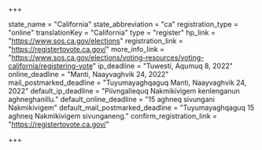 +++

state_name = "California"
state_abbreviation = "ca"
registration_type = "online"
translationKey = "California"
type = "register"
hp_link = "https://www.sos.ca.gov/elections"
registration_link = "https://registertovote.ca.gov/"
more_info_link = "https://www.sos.ca.gov/elections/voting-resources/voting-california/registering-vote"
ip_deadline = "Tuwesti, Aqumuq 8, 2022"
online_deadline = "Manti, Naayvaghvik 24, 2022"
mail_postmarked_deadline = "Tuyumayaghqaguq Manti, Naayvaghvik 24, 2022"
default_ip_deadline = "Piivngallequq Nakmikivigem kenlenganun aghneghanillu."
default_online_deadline = "15 aghneq sivungani Nakmikivigem"
default_mail_postmarked_deadline = "Tuyumayaghqaguq 15 aghneq Nakmikivigem sivunganeng."
confirm_registration_link = "https://registertovote.ca.gov/"

+++